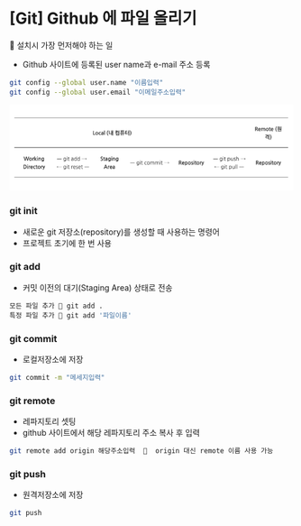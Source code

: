 # [Git] Github 에 파일 올리기

🔸 설치시 가장 먼저해야 하는 일

- Github 사이트에 등록된 user name과 e-mail 주소 등록

```sh
git config --global user.name "이름입력"
git config --global user.email "이메일주소입력"
```

![스크린샷_2022-06-15_오후_11.00.41](../../git-start.assets/%EC%8A%A4%ED%81%AC%EB%A6%B0%EC%83%B7_2022-06-15_%EC%98%A4%ED%9B%84_11.00.41.png)

### git init

- 새로운 git 저장소(repository)를 생성할 때 사용하는 명령어
- 프로젝트 초기에 한 번 사용

### git add

- 커밋 이전의 대기(Staging Area) 상태로 전송

```sh
모든 파일 추가 🔸 git add .
특정 파일 추가 🔸 git add '파일이름'
```

### git commit

- 로컬저장소에 저장

```sh
git commit -m "메세지입력"
```

### git remote

- 레파지토리 셋팅
- github 사이트에서 해당 레파지토리 주소 복사 후 입력

```sh
git remote add origin 해당주소입력  🔸  origin 대신 remote 이름 사용 가능
```

### git push

- 원격저장소에 저장

```sh
git push
```
